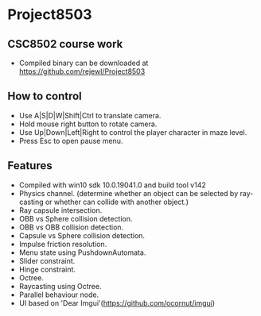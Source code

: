 # Project8503
## CSC8502 course work
* Compiled binary can be downloaded at https://github.com/rejewl/Project8503
## How to control
* Use A|S|D|W|Shift|Ctrl to translate camera.
* Hold mouse right button to rotate camera.
* Use Up|Down|Left|Right to control the player character in maze level.
* Press Esc to open pause menu.
## Features
* Compiled with win10 sdk 10.0.19041.0 and build tool v142
* Physics channel. (determine whether an object can be selected by ray-casting or whether can collide with another object.)
* Ray capsule intersection.
* OBB vs Sphere collision detection.
* OBB vs OBB collision detection.
* Capsule vs Sphere collision detection.
* Impulse friction resolution.
* Menu state using PushdownAutomata.
* Slider constraint.
* Hinge constraint.
* Octree.
* Raycasting using Octree.
* Parallel behaviour node.
* UI based on 'Dear Imgui'(https://github.com/ocornut/imgui)
